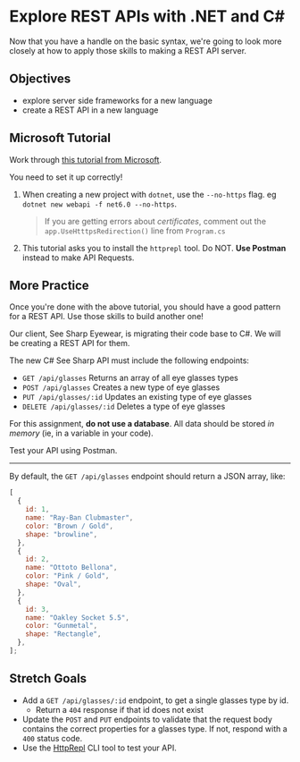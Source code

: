 # Explore REST APIs with .NET and C#

Now that you have a handle on the basic syntax, we're going to look more closely at how to apply those skills to making a REST API server.

## Objectives

- explore server side frameworks for a new language
- create a REST API in a new language

## Microsoft Tutorial

Work through [this tutorial from Microsoft](https://docs.microsoft.com/en-us/learn/modules/build-web-api-aspnet-core/).

You need to set it up correctly!

1. When creating a new project with `dotnet`, use the `--no-https` flag. eg `dotnet new webapi -f net6.0 --no-https`.

   > If you are getting errors about _certificates_, comment out the `app.UseHtttpsRedirection()` line from `Program.cs`

2. This tutorial asks you to install the `httprepl` tool. Do NOT. **Use Postman** instead to make API Requests.

## More Practice

Once you're done with the above tutorial, you should have a good pattern for a REST API. Use those skills to build another one!

Our client, See Sharp Eyewear, is migrating their code base to C#. We will be creating a REST API for them.

The new C# See Sharp API must include the following endpoints:

- `GET /api/glasses` Returns an array of all eye glasses types
- `POST /api/glasses` Creates a new type of eye glasses
- `PUT /api/glasses/:id` Updates an existing type of eye glasses
- `DELETE /api/glasses/:id` Deletes a type of eye glasses

For this assignment, **do not use a database**. All data should be stored _in memory_ (ie, in a variable in your code).

Test your API using Postman.

---

By default, the `GET /api/glasses` endpoint should return a JSON array, like:

```js
[
  {
    id: 1,
    name: "Ray-Ban Clubmaster",
    color: "Brown / Gold",
    shape: "browline",
  },
  {
    id: 2,
    name: "Ottoto Bellona",
    color: "Pink / Gold",
    shape: "Oval",
  },
  {
    id: 3,
    name: "Oakley Socket 5.5",
    color: "Gunmetal",
    shape: "Rectangle",
  },
];
```

## Stretch Goals

- Add a `GET /api/glasses/:id` endpoint, to get a single glasses type by id.
  - Return a `404` response if that id does not exist
- Update the `POST` and `PUT` endpoints to validate that the request body contains the correct properties for a glasses type. If not, respond with a `400` status code.
- Use the [HttpRepl](https://docs.microsoft.com/en-us/aspnet/core/web-api/http-repl/?view=aspnetcore-5.0&tabs=macos) CLI tool to test your API.
